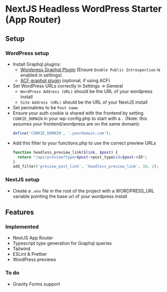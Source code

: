 # NextJS Headless WordPress Starter (App Router)

## Setup

### WordPress setup

- Install Graphql plugins:
  - [Wordpress Graphql Plugin](https://wordpress.org/plugins/wp-graphql/) (Ensure `Enable Public Introspection` is enabled in settings)
  - [ACF graphql plugin](https://wordpress.org/plugins/wpgraphql-acf/) (optional, if using ACF)
- Set WordPress URLs correctly in Settings -> General
  - `WordPress Address (URL)` should be the URL of your wordpress install
  - `Site Address (URL)` should be the URL of your NextJS install
- Set permalinks to be `Post name`
- Ensure your auth cookie is shared with the frontend by setting `COOKIE_DOMAIN` in your wp-config.php to start with a `.` (Note: this assumes your frontend/wordpress are on the same domain):
  ```php
  define('COOKIE_DOMAIN', '.yourdomain.com');
  ```
- Add this filter to your functions.php to use the correct preview URLs
  ```php
  function headless_preview_link($link, $post) {
    return "/api/preview?type=$post->post_type&id=$post->ID";
  }
  add_filter('preview_post_link', 'headless_preview_link', 10, 2);
  ```

### NextJS setup

- Create a `.env` file in the root of the project with a WORDPRESS_URL variable pointing the base url of your wordpress install

## Features

### Implemented

- NextJS App Router
- Typescript type generation for Graphql queries
- Tailwind
- ESLint & Prettier
- WordPress previews

### To do

- Gravity Forms support

